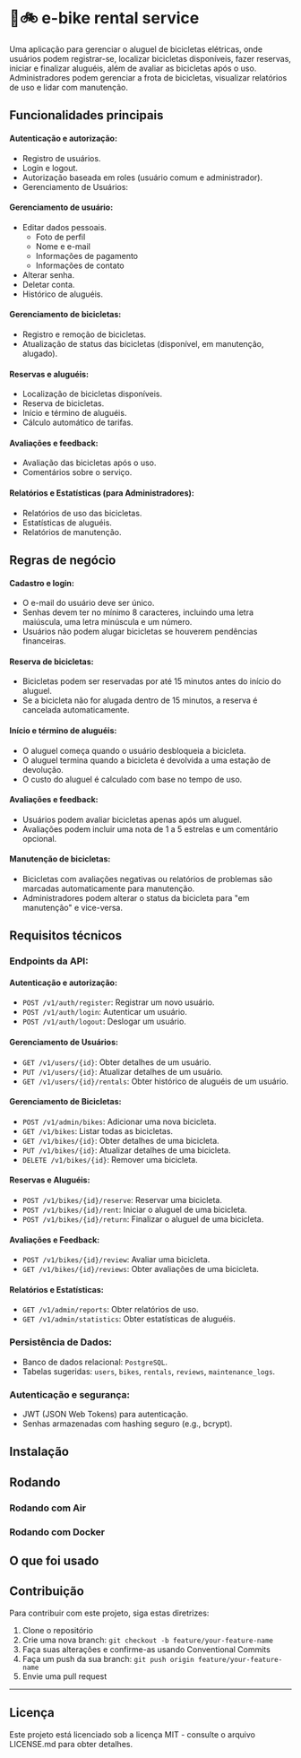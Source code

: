 # 🔋🚲 e-bike rental service
Uma aplicação para gerenciar o aluguel de bicicletas elétricas, onde usuários podem registrar-se, localizar bicicletas disponíveis, fazer reservas, iniciar e finalizar aluguéis, além de avaliar as bicicletas após o uso. Administradores podem gerenciar a frota de bicicletas, visualizar relatórios de uso e lidar com manutenção.

## Funcionalidades principais
#### Autenticação e autorização:
- Registro de usuários.
- Login e logout.
- Autorização baseada em roles (usuário comum e administrador).
- Gerenciamento de Usuários:

#### Gerenciamento de usuário:
- Editar dados pessoais.
  - Foto de perfil
  - Nome e e-mail
  - Informações de pagamento
  - Informações de contato
- Alterar senha.
- Deletar conta.
- Histórico de aluguéis.

#### Gerenciamento de bicicletas:
- Registro e remoção de bicicletas.
- Atualização de status das bicicletas (disponível, em manutenção, alugado).

#### Reservas e aluguéis:
- Localização de bicicletas disponíveis.
- Reserva de bicicletas.
- Início e término de aluguéis.
- Cálculo automático de tarifas.
  
#### Avaliações e feedback:
- Avaliação das bicicletas após o uso.
- Comentários sobre o serviço.

#### Relatórios e Estatísticas (para Administradores):
- Relatórios de uso das bicicletas.
- Estatísticas de aluguéis.
- Relatórios de manutenção.

## Regras de negócio
#### Cadastro e login:
- O e-mail do usuário deve ser único.
- Senhas devem ter no mínimo 8 caracteres, incluindo uma letra maiúscula, uma letra minúscula e um número.
- Usuários não podem alugar bicicletas se houverem pendências financeiras.

#### Reserva de bicicletas:
- Bicicletas podem ser reservadas por até 15 minutos antes do início do aluguel.
- Se a bicicleta não for alugada dentro de 15 minutos, a reserva é cancelada automaticamente.

#### Início e término de aluguéis:
- O aluguel começa quando o usuário desbloqueia a bicicleta.
- O aluguel termina quando a bicicleta é devolvida a uma estação de devolução.
- O custo do aluguel é calculado com base no tempo de uso.

#### Avaliações e feedback:
- Usuários podem avaliar bicicletas apenas após um aluguel.
- Avaliações podem incluir uma nota de 1 a 5 estrelas e um comentário opcional.

#### Manutenção de bicicletas:
- Bicicletas com avaliações negativas ou relatórios de problemas são marcadas automaticamente para manutenção.
- Administradores podem alterar o status da bicicleta para "em manutenção" e vice-versa.

## Requisitos técnicos
### Endpoints da API:
#### Autenticação e autorização:
- `POST /v1/auth/register`: Registrar um novo usuário.
- `POST /v1/auth/login`: Autenticar um usuário.
- `POST /v1/auth/logout`: Deslogar um usuário.

#### Gerenciamento de Usuários:
- `GET /v1/users/{id}`: Obter detalhes de um usuário.
- `PUT /v1/users/{id}`: Atualizar detalhes de um usuário.
- `GET /v1/users/{id}/rentals`: Obter histórico de aluguéis de um usuário.

#### Gerenciamento de Bicicletas:
- `POST /v1/admin/bikes`: Adicionar uma nova bicicleta.
- `GET /v1/bikes`: Listar todas as bicicletas.
- `GET /v1/bikes/{id}`: Obter detalhes de uma bicicleta.
- `PUT /v1/bikes/{id}`: Atualizar detalhes de uma bicicleta.
- `DELETE /v1/bikes/{id}`: Remover uma bicicleta.

#### Reservas e Aluguéis:
- `POST /v1/bikes/{id}/reserve`: Reservar uma bicicleta.
- `POST /v1/bikes/{id}/rent`: Iniciar o aluguel de uma bicicleta.
- `POST /v1/bikes/{id}/return`: Finalizar o aluguel de uma bicicleta.

#### Avaliações e Feedback:
- `POST /v1/bikes/{id}/review`: Avaliar uma bicicleta.
- `GET /v1/bikes/{id}/reviews`: Obter avaliações de uma bicicleta.

#### Relatórios e Estatísticas:
- `GET /v1/admin/reports`: Obter relatórios de uso.
- `GET /v1/admin/statistics`: Obter estatísticas de aluguéis.

### Persistência de Dados:
- Banco de dados relacional: `PostgreSQL`.
- Tabelas sugeridas: `users`, `bikes`, `rentals`, `reviews`, `maintenance_logs`.

### Autenticação e segurança:
- JWT (JSON Web Tokens) para autenticação.
- Senhas armazenadas com hashing seguro (e.g., bcrypt).


## Instalação

## Rodando

### Rodando com Air

### Rodando com Docker

## O que foi usado

## Contribuição

Para contribuir com este projeto, siga estas diretrizes:

1. Clone o repositório
2. Crie uma nova branch: `git checkout -b feature/your-feature-name`
3. Faça suas alterações e confirme-as usando Conventional Commits
4. Faça um push da sua branch: `git push origin feature/your-feature-name`
5. Envie uma pull request

---

## Licença

Este projeto está licenciado sob a licença MIT - consulte o arquivo LICENSE.md para obter detalhes.
